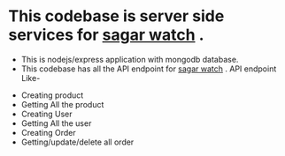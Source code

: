 # This codebase is server side services for [sagar watch](https://sagar-watches-authentication.web.app) .

- This is nodejs/express application with mongodb database.
- This codebase has all the API endpoint for [sagar watch](https://sagar-watches-authentication.web.app) . API endpoint Like-

* Creating product
* Getting All the product
* Creating User
* Getting All the user
* Creating Order
* Getting/update/delete all order

